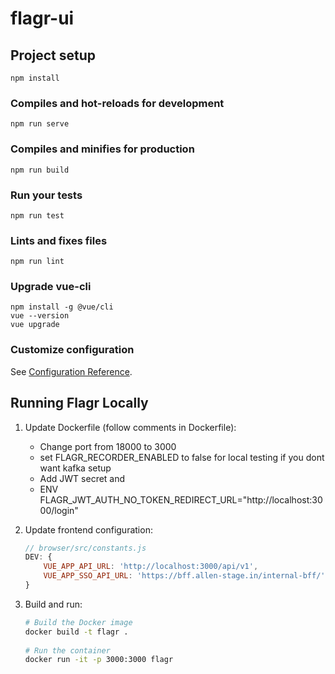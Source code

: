 # flagr-ui

## Project setup
```
npm install
```

### Compiles and hot-reloads for development
```
npm run serve
```

### Compiles and minifies for production
```
npm run build
```

### Run your tests
```
npm run test
```

### Lints and fixes files
```
npm run lint
```

### Upgrade vue-cli
```
npm install -g @vue/cli
vue --version
vue upgrade
```

### Customize configuration
See [Configuration Reference](https://cli.vuejs.org/config/).

## Running Flagr Locally

1. Update Dockerfile (follow comments in Dockerfile):
    - Change port from 18000 to 3000
    - set FLAGR_RECORDER_ENABLED to false for local testing if you dont want kafka setup
    - Add JWT secret and
    - ENV FLAGR_JWT_AUTH_NO_TOKEN_REDIRECT_URL="http://localhost:3000/login"

2. Update frontend configuration:
   ```javascript
   // browser/src/constants.js
   DEV: {
       VUE_APP_API_URL: 'http://localhost:3000/api/v1',
       VUE_APP_SSO_API_URL: 'https://bff.allen-stage.in/internal-bff/',
   }
   ```

3. Build and run:
   ```bash
   # Build the Docker image
   docker build -t flagr .
 
   # Run the container
   docker run -it -p 3000:3000 flagr
   ```
